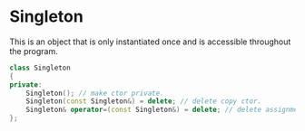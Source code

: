 # Singleton

This is an object that is only instantiated once and is accessible
throughout the program.

```cpp
class Singleton
{
private:
    Singleton(); // make ctor private.
    Singleton(const Singleton&) = delete; // delete copy ctor.
    Singleton& operator=(const Singleton&) = delete; // delete assignment.
};
```